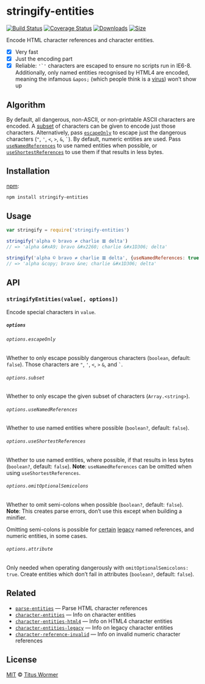 # stringify-entities

[![Build Status][build-badge]][build-status]
[![Coverage Status][coverage-badge]][coverage-status]
[![Downloads][downloads-badge]][downloads]
[![Size][size-badge]][size]

Encode HTML character references and character entities.

*   [x] Very fast
*   [x] Just the encoding part
*   [x] Reliable: ``'`'`` characters are escaped to ensure no scripts
    run in IE6-8.
    Additionally, only named entities recognised by HTML4 are encoded, meaning
    the infamous `&apos;` (which people think is a [virus][]) won’t show up

## Algorithm

By default, all dangerous, non-ASCII, or non-printable ASCII characters are
encoded.
A [subset][] of characters can be given to encode just those characters.
Alternatively, pass [`escapeOnly`][escapeonly] to escape just the dangerous
characters (`"`, `'`, `<`, `>`, `&`, `` ` ``).
By default, numeric entities are used.
Pass [`useNamedReferences`][named] to use named entities when possible, or
[`useShortestReferences`][short] to use them if that results in less bytes.

## Installation

[npm][]:

```bash
npm install stringify-entities
```

## Usage

```js
var stringify = require('stringify-entities')

stringify('alpha © bravo ≠ charlie 𝌆 delta')
// => 'alpha &#xA9; bravo &#x2260; charlie &#x1D306; delta'

stringify('alpha © bravo ≠ charlie 𝌆 delta', {useNamedReferences: true})
// => 'alpha &copy; bravo &ne; charlie &#x1D306; delta'
```

## API

### `stringifyEntities(value[, options])`

Encode special characters in `value`.

##### `options`

###### `options.escapeOnly`

Whether to only escape possibly dangerous characters (`boolean`,
default: `false`).
Those characters are `"`, `'`, `<`, `>` `&`, and `` ` ``.

###### `options.subset`

Whether to only escape the given subset of characters (`Array.<string>`).

###### `options.useNamedReferences`

Whether to use named entities where possible (`boolean?`, default: `false`).

###### `options.useShortestReferences`

Whether to use named entities, where possible, if that results in less bytes
(`boolean?`, default: `false`).
**Note**: `useNamedReferences` can be omitted when using `useShortestReferences`.

###### `options.omitOptionalSemicolons`

Whether to omit semi-colons when possible (`boolean?`, default: `false`).
**Note**: This creates parse errors, don’t use this except when building a
minifier.

Omitting semi-colons is possible for [certain][dangerous] [legacy][] named
references, and numeric entities, in some cases.

###### `options.attribute`

Only needed when operating dangerously with `omitOptionalSemicolons: true`.
Create entities which don’t fail in attributes (`boolean?`, default: `false`).

## Related

*   [`parse-entities`](https://github.com/wooorm/parse-entities)
    — Parse HTML character references
*   [`character-entities`](https://github.com/wooorm/character-entities)
    — Info on character entities
*   [`character-entities-html4`](https://github.com/wooorm/character-entities-html4)
    — Info on HTML4 character entities
*   [`character-entities-legacy`](https://github.com/wooorm/character-entities-legacy)
    — Info on legacy character entities
*   [`character-reference-invalid`](https://github.com/wooorm/character-reference-invalid)
    — Info on invalid numeric character references

## License

[MIT][license] © [Titus Wormer][author]

<!-- Definitions -->

[build-badge]: https://img.shields.io/travis/wooorm/stringify-entities.svg

[build-status]: https://travis-ci.org/wooorm/stringify-entities

[coverage-badge]: https://img.shields.io/codecov/c/github/wooorm/stringify-entities.svg

[coverage-status]: https://codecov.io/github/wooorm/stringify-entities

[downloads-badge]: https://img.shields.io/npm/dm/stringify-entities.svg

[downloads]: https://www.npmjs.com/package/stringify-entities

[size-badge]: https://img.shields.io/bundlephobia/minzip/stringify-entities.svg

[size]: https://bundlephobia.com/result?p=stringify-entities

[license]: license

[author]: https://wooorm.com

[npm]: https://docs.npmjs.com/cli/install

[virus]: https://www.telegraph.co.uk/technology/advice/10516839/Why-do-some-apostrophes-get-replaced-with-andapos.html

[dangerous]: dangerous.json

[legacy]: https://github.com/wooorm/character-entities-legacy

[subset]: #optionssubset

[escapeonly]: #optionsescapeonly

[named]: #optionsusenamedreferences

[short]: #optionsuseshortestreferences
